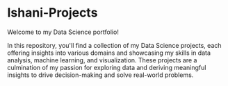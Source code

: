 # Ishani-Projects

Welcome to my Data Science portfolio!

In this repository, you'll find a collection of my Data Science projects, each offering insights into various domains and showcasing my skills in data analysis, machine learning, and visualization. These projects are a culmination of my passion for exploring data and deriving meaningful insights to drive decision-making and solve real-world problems.
